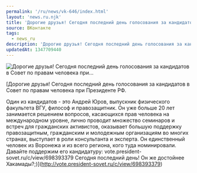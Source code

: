 ```yaml
---
permalink: '/ru/news/vk-646/index.html'
layout: 'news.ru.njk'
title: 'Дорогие друзья! Сегодня последний день голосования за кандидатов в Совет по правам человека при'
source: ВКонтакте
tags:
  - news_ru
description: 'Дорогие друзья! Сегодня последний день голосования за кандидатов в Совет по правам человека при…'
updatedAt: 1347709440
---
```

![Дорогие друзья! Сегодня последний день голосования за кандидатов в Совет по правам человека при…](https://sun9-45.userapi.com/c6033/v6033296/1c1a/esdsDc45QSo.jpg)

[Дорогие друзья!
Сегодня последний день голосования за кандидатов в Совет по правам человека при Президенте РФ.

Один из кандидатов - это Андрей Юров, выпускник физического факультета ВГУ, философ и правозащитник. Он уже больше 20 лет занимается решением вопросов, касающихся прав человека на международном уровне, лично проводит множество семинаров и встреч для гражданских активистов, оказывает большую поддержку правозащитным, гражданским и молодежным организациям во многих странах, выступает в роли консультанта и эксперта.
Он единственный человек из Воронежа и из всего региона, кого туда номинировали.
Давайте поддержим его кандидатуру: vote.president-sovet.ru/c/view/698393379 Сегодня последний день! Он же достойнее Хакамады?;)](http://vote.president-sovet.ru/c/view/698393379)
